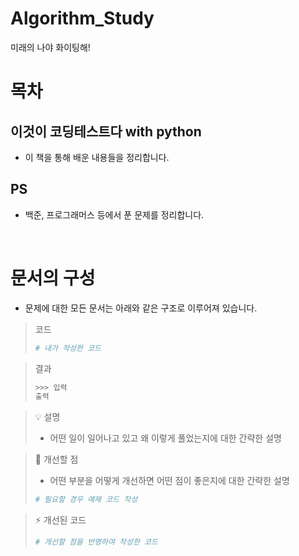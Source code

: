 # Algorithm_Study
미래의 나야 화이팅해!

# 목차
## 이것이 코딩테스트다 with python
- 이 책을 통해 배운 내용들을 정리합니다.

## PS
- 백준, 프로그래머스 등에서 푼 문제를 정리합니다.

</br>

# 문서의 구성
- 문제에 대한 모든 문서는 아래와 같은 구조로 이루어져 있습니다.
> 코드
> ```py
> # 내가 작성한 코드
> ```

> 결과
> ```py
> >>> 입력
> 출력
> ```

> 💡 설명
> - 어떤 일이 일어나고 있고 왜 이렇게 풀었는지에 대한 간략한 설명

> 🥅 개선할 점
> - 어떤 부분을 어떻게 개선하면 어떤 점이 좋은지에 대한 간략한 설명
> ```py
> # 필요할 경우 예제 코드 작성
> ```

> ⚡️ 개선된 코드
> ```py
> # 개선할 점을 반영하여 작성한 코드
> ```